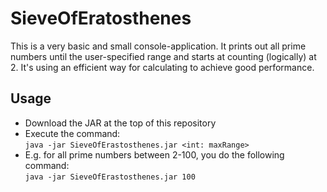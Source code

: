 #  SieveOfEratosthenes

This is a very basic and small console-application. It prints out all prime numbers until the user-specified range and starts at counting (logically) at 2. It's using an efficient way for calculating to achieve good performance.
## Usage

* Download the JAR at the top of this repository
* Execute the command:<br>`java -jar SieveOfErastosthenes.jar <int: maxRange>` 
* E.g. for all prime numbers between 2-100, you do the following command:<br>
`java -jar SieveOfErastosthenes.jar 100`
